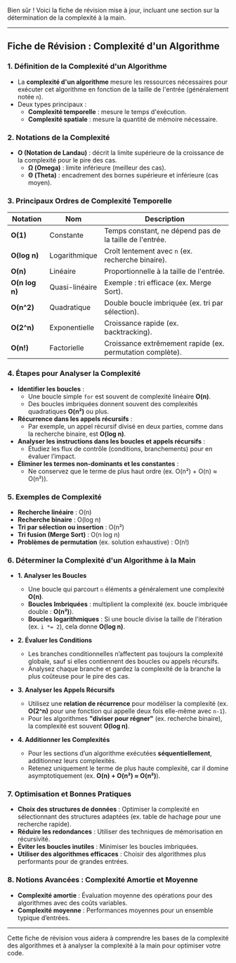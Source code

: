 Bien sûr ! Voici la fiche de révision mise à jour, incluant une section sur la détermination de la complexité à la main.

---

## **Fiche de Révision : Complexité d'un Algorithme**

### 1. **Définition de la Complexité d'un Algorithme**
   - La **complexité d'un algorithme** mesure les ressources nécessaires pour exécuter cet algorithme en fonction de la taille de l'entrée (généralement notée `n`).
   - Deux types principaux :
     - **Complexité temporelle** : mesure le temps d'exécution.
     - **Complexité spatiale** : mesure la quantité de mémoire nécessaire.

### 2. **Notations de la Complexité**
   - **O (Notation de Landau)** : décrit la limite supérieure de la croissance de la complexité pour le pire des cas.
     - **Ω (Omega)** : limite inférieure (meilleur des cas).
     - **Θ (Theta)** : encadrement des bornes supérieure et inférieure (cas moyen).

### 3. **Principaux Ordres de Complexité Temporelle**
   | Notation | Nom                  | Description |
   |----------|-----------------------|-------------|
   | **O(1)** | Constante             | Temps constant, ne dépend pas de la taille de l'entrée. |
   | **O(log n)** | Logarithmique     | Croît lentement avec `n` (ex. recherche binaire). |
   | **O(n)** | Linéaire              | Proportionnelle à la taille de l'entrée. |
   | **O(n log n)** | Quasi-linéaire  | Exemple : tri efficace (ex. Merge Sort). |
   | **O(n^2)** | Quadratique         | Double boucle imbriquée (ex. tri par sélection). |
   | **O(2^n)** | Exponentielle       | Croissance rapide (ex. backtracking). |
   | **O(n!)** | Factorielle          | Croissance extrêmement rapide (ex. permutation complète). |

### 4. **Étapes pour Analyser la Complexité**
   - **Identifier les boucles** :
     - Une boucle simple `for` est souvent de complexité linéaire **O(n)**.
     - Des boucles imbriquées donnent souvent des complexités quadratiques **O(n²)** ou plus.
   - **Récurrence dans les appels récursifs** :
     - Par exemple, un appel récursif divisé en deux parties, comme dans la recherche binaire, est **O(log n)**.
   - **Analyser les instructions dans les boucles et appels récursifs** :
     - Étudiez les flux de contrôle (conditions, branchements) pour en évaluer l’impact.
   - **Éliminer les termes non-dominants et les constantes** :
     - Ne conservez que le terme de plus haut ordre (ex. O(n²) + O(n) ≈ O(n²)).

### 5. **Exemples de Complexité**
   - **Recherche linéaire** : O(n)
   - **Recherche binaire** : O(log n)
   - **Tri par sélection ou insertion** : O(n²)
   - **Tri fusion (Merge Sort)** : O(n log n)
   - **Problèmes de permutation** (ex. solution exhaustive) : O(n!)

### 6. **Déterminer la Complexité d'un Algorithme à la Main**
   - **1. Analyser les Boucles**
     - Une boucle qui parcourt `n` éléments a généralement une complexité **O(n)**.
     - **Boucles Imbriquées** : multiplient la complexité (ex. boucle imbriquée double : **O(n²)**).
     - **Boucles logarithmiques** : Si une boucle divise la taille de l'itération (ex. `i *= 2`), cela donne **O(log n)**.
   
   - **2. Évaluer les Conditions**
     - Les branches conditionnelles n’affectent pas toujours la complexité globale, sauf si elles contiennent des boucles ou appels récursifs.
     - Analysez chaque branche et gardez la complexité de la branche la plus coûteuse pour le pire des cas.

   - **3. Analyser les Appels Récursifs**
     - Utilisez une **relation de récurrence** pour modéliser la complexité (ex. **O(2^n)** pour une fonction qui appelle deux fois elle-même avec `n-1`).
     - Pour les algorithmes **"diviser pour régner"** (ex. recherche binaire), la complexité est souvent **O(log n)**.

   - **4. Additionner les Complexités**
     - Pour les sections d’un algorithme exécutées **séquentiellement**, additionnez leurs complexités. 
     - Retenez uniquement le terme de plus haute complexité, car il domine asymptotiquement (ex. **O(n) + O(n²) ≈ O(n²)**).

### 7. **Optimisation et Bonnes Pratiques**
   - **Choix des structures de données** : Optimiser la complexité en sélectionnant des structures adaptées (ex. table de hachage pour une recherche rapide).
   - **Réduire les redondances** : Utiliser des techniques de mémorisation en récursivité.
   - **Éviter les boucles inutiles** : Minimiser les boucles imbriquées.
   - **Utiliser des algorithmes efficaces** : Choisir des algorithmes plus performants pour de grandes entrées.

### 8. **Notions Avancées : Complexité Amortie et Moyenne**
   - **Complexité amortie** : Évaluation moyenne des opérations pour des algorithmes avec des coûts variables.
   - **Complexité moyenne** : Performances moyennes pour un ensemble typique d’entrées.

---

Cette fiche de révision vous aidera à comprendre les bases de la complexité des algorithmes et à analyser la complexité à la main pour optimiser votre code.